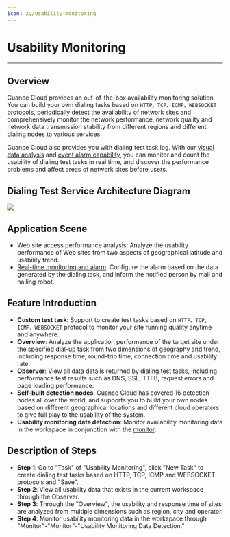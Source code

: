 ```yaml
---
icon: zy/usability-monitoring
---
```

# Usability Monitoring
---

## Overview

Guance Cloud provides an out-of-the-box availability monitoring solution. You can build your own dialing tasks based on `HTTP、TCP、ICMP、WEBSOCKET` protocols, periodically detect the availability of network sites and comprehensively monitor the network performance, network quality and network data transmission stability from different regions and different dialing nodes to various services.

Guance Cloud also provides you with dialing test task log. With our [visual data analysis](../scene/index.md) and [event alarm capability](../monitoring/index.md), you can monitor and count the usability of dialing test tasks in real time, and discover the performance problems and affect areas of network sites before users.

## Dialing Test Service Architecture Diagram

![](img/image_2.png)

## Application Scene

- Web site access performance analysis: Analyze the usability performance of Web sites from two aspects of geographical latitude and usability trend.
- [Real-time monitoring and alarm](../monitoring/index.md): Configure the alarm based on the data generated by the dialing task, and inform the notified person by mail and nailing robot.
  
## Feature Introduction

- **Custom test task**: Support to create test tasks based on `HTTP、TCP、ICMP、WEBSOCKET` protocol to monitor your site running quality anytime and anywhere.
- **Overview**: Analyze the application performance of the target site under the specified dial-up task from two dimensions of geography and trend, including response time, round-trip time, connection time and usability rate.
- **Observer**: View all data details returned by dialing test tasks, including performance test results such as DNS, SSL, TTFB, request errors and page loading performance.
- **Self-built detection nodes**: Guance Cloud has covered 16 detection nodes all over the world, and supports you to build your own nodes based on different geographical locations and different cloud operators to give full play to the usability of the system.
- **Usability monitoring data detection**: Monitor availability monitoring data in the workspace in conjunction with the [monitor](../monitoring/index.md).

## Description of Steps

- **Step 1**: Go to "Task" of "Usability Monitoring", click "New Task" to create dialing test tasks based on HTTP, TCP, ICMP and WEBSOCKET protocols and "Save".
- **Step 2**: View all usability data that exists in the current workspace through the Observer.
- **Step 3**: Through the "Overview", the usability and response time of sites are analyzed from multiple dimensions such as region, city and operator.
- **Step 4**: Monitor usability monitoring data in the workspace through "Monitor"-"Monitor"-"Usability Monitoring Data Detection."
